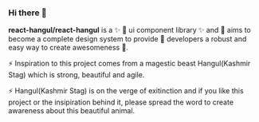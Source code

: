 ### Hi there 👋

**react-hangul/react-hangul** is a ✨ 🌱 ui component library ✨ and 🔭 aims to become a complete design system to provide 🤔 developers a robust and easy way to create awesomeness 👯.

⚡ Inspiration to this project comes from a magestic beast Hangul(Kashmir Stag) which is strong, beautiful and agile. 

⚡ Hangul(Kashmir Stag) is on the verge of exitinction and if you like this project or the insipiration behind it, please spread the word to create 
awareness about this beautiful animal.